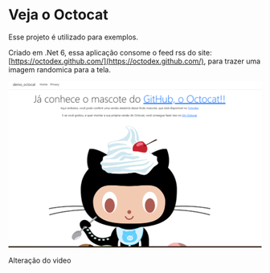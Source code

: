# Veja o Octocat

Esse projeto é utilizado para exemplos.

Criado em .Net 6, essa aplicação consome o feed rss do site: [https://octodex.github.com/](https://octodex.github.com/), para trazer uma imagem randomica para a tela.

![Print](/assets/img/print.png "Print do Site")

Alteração do video